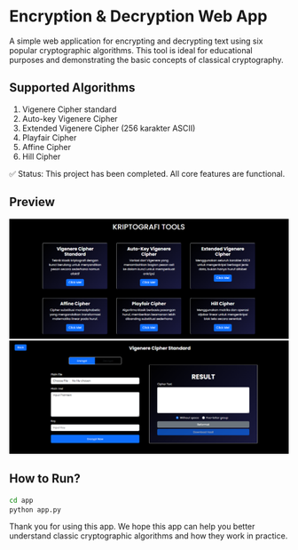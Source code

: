 # Encryption & Decryption Web App

A simple web application for encrypting and decrypting text using six popular cryptographic algorithms. This tool is ideal for educational purposes and demonstrating the basic concepts of classical cryptography.

## Supported Algorithms

1. Vigenere Cipher standard
2. Auto-key Vigenere Cipher 
3. Extended Vigenere Cipher (256 karakter ASCII) 
4. Playfair Cipher  
5. Affine Cipher  
6. Hill Cipher

✅ Status: This project has been completed. All core features are functional.

## Preview
![App Screenshot](app/static/images/Dashboard.png)
![App Screenshot](app/static/images/FormPage.png)

## How to Run?

```bash
cd app
python app.py
```

Thank you for using this app. We hope this app can help you better understand classic cryptographic algorithms and how they work in practice.
